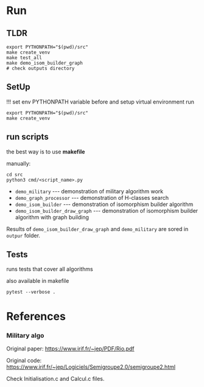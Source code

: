 # Run

## TLDR
```
export PYTHONPATH="$(pwd)/src"
make create_venv
make test_all
make demo_isom_builder_graph
# check outputs directory
```

## SetUp
!!! set env PYTHONPATH variable before and setup virtual environment run
```
export PYTHONPATH="$(pwd)/src"
make create_venv
```

## run scripts

the best way is to use **makefile**

manually:
```
cd src
python3 cmd/<script_name>.py
```

* `demo_military` --- demonstration of military algorithm work
* `demo_graph_processor` --- demonstration of H-classes search
* `demo_isom_builder` --- demonstration of isomorphism builder algorithm
* `demo_isom_builder_draw_graph` --- demonstration of isomorphism builder algorithm with graph building

Results of `demo_isom_builder_draw_graph` and `demo_military` are sored in `outpur` folder.

## Tests
runs tests that cover all algorithms

also available in makefile 
```
pytest --verbose .
```


# References

### Military algo

Original paper: https://www.irif.fr/~jep/PDF/Rio.pdf

Original code: https://www.irif.fr/~jep/Logiciels/Semigroupe2.0/semigroupe2.html

Check Initialisation.c and Calcul.c files.
